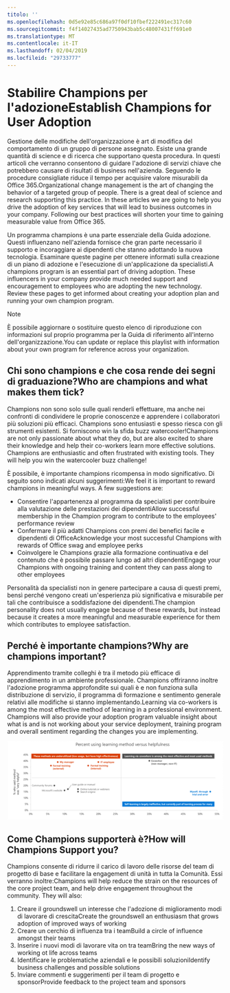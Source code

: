 ```yaml
---
titolo: ''
ms.openlocfilehash: 0d5e92e85c686a97f0df10fbef222491ec317c60
ms.sourcegitcommit: f4f14027435ad7750943bab5c48007431ff691e0
ms.translationtype: MT
ms.contentlocale: it-IT
ms.lasthandoff: 02/04/2019
ms.locfileid: "29733777"
---
```

# <a name="establish-champions-for-user-adoption"></a><span data-ttu-id="eb9d5-102">Stabilire Champions per l'adozione</span><span class="sxs-lookup"><span data-stu-id="eb9d5-102">Establish Champions for User Adoption</span></span> 

<span data-ttu-id="eb9d5-p101">Gestione delle modifiche dell'organizzazione è art di modifica del comportamento di un gruppo di persone assegnato. Esiste una grande quantità di science e di ricerca che supportano questa procedura. In questi articoli che verranno consentono di guidare l'adozione di servizi chiave che potrebbero causare di risultati di business nell'azienda.  Seguendo le procedure consigliate riduce il tempo per acquisire valore misurabili da Office 365.</span><span class="sxs-lookup"><span data-stu-id="eb9d5-p101">Organizational change management is the art of changing the behavior of a targeted group of people. There is a great deal of science and research supporting this practice. In these articles we are going to help you drive the adoption of key services that will lead to business outcomes in your company.  Following our best practices will shorten your time to gaining measurable value from Office 365.</span></span>  

<span data-ttu-id="eb9d5-p102">Un programma champions è una parte essenziale della Guida adozione. Questi influenzano nell'azienda fornisce che gran parte necessario il supporto e incoraggiare ai dipendenti che stanno adottando la nuova tecnologia. Esaminare queste pagine per ottenere informati sulla creazione di un piano di adozione e l'esecuzione di un'applicazione da specialisti.</span><span class="sxs-lookup"><span data-stu-id="eb9d5-p102">A champions program is an essential part of driving adoption. These influencers in your company provide much needed support and encouragement to employees who are adopting the new technology. Review these pages to get informed about creating your adoption plan and running your own champion program.</span></span> 

> [!NOTE]
> <span data-ttu-id="eb9d5-110">È possibile aggiornare o sostituire questo elenco di riproduzione con informazioni sul proprio programma per la Guida di riferimento all'interno dell'organizzazione.</span><span class="sxs-lookup"><span data-stu-id="eb9d5-110">You can update or replace this playlist with information about your own program for reference across your organization.</span></span>

## <a name="who-are-champions-and-what-makes-them-tick"></a><span data-ttu-id="eb9d5-111">Chi sono champions e che cosa rende dei segni di graduazione?</span><span class="sxs-lookup"><span data-stu-id="eb9d5-111">Who are champions and what makes them tick?</span></span>

<span data-ttu-id="eb9d5-p103">Champions non sono solo sulle quali renderli effettuare, ma anche nei confronti di condividere le proprie conoscenze e apprendere i collaboratori più soluzioni più efficaci. Champions sono entusiasti e spesso riesca con gli strumenti esistenti. Si forniscono win la sfida buzz watercooler!</span><span class="sxs-lookup"><span data-stu-id="eb9d5-p103">Champions are not only passionate about what they do, but are also excited to share their knowledge and help their co-workers learn more effective solutions. Champions are enthusiastic and often frustrated with existing tools. They will help you win the watercooler buzz challenge!</span></span>  

<span data-ttu-id="eb9d5-p104">È possibile, è importante champions ricompensa in modo significativo. Di seguito sono indicati alcuni suggerimenti:</span><span class="sxs-lookup"><span data-stu-id="eb9d5-p104">We feel it is important to reward champions in meaningful ways. A few suggestions are:</span></span>

- <span data-ttu-id="eb9d5-117">Consentire l'appartenenza al programma da specialisti per contribuire alla valutazione delle prestazioni dei dipendenti</span><span class="sxs-lookup"><span data-stu-id="eb9d5-117">Allow successful membership in the Champion program to contribute to the employees' performance review</span></span>
- <span data-ttu-id="eb9d5-118">Confermare il più adatti Champions con premi dei benefici facile e dipendenti di Office</span><span class="sxs-lookup"><span data-stu-id="eb9d5-118">Acknowledge your most successful Champions with rewards of Office swag and employee perks</span></span>  
- <span data-ttu-id="eb9d5-119">Coinvolgere le Champions grazie alla formazione continuativa e del contenuto che è possibile passare lungo ad altri dipendenti</span><span class="sxs-lookup"><span data-stu-id="eb9d5-119">Engage your Champions with ongoing training and content they can pass along to other employees</span></span> 

<span data-ttu-id="eb9d5-120">Personalità da specialisti non in genere partecipare a causa di questi premi, bensì perché vengono creati un'esperienza più significativa e misurabile per tali che contribuisce a soddisfazione dei dipendenti.</span><span class="sxs-lookup"><span data-stu-id="eb9d5-120">The champion personality does not usually engage because of these rewards, but instead because it creates a more meaningful and measurable experience for them which contributes to employee satisfaction.</span></span> 

## <a name="why-are-champions-important"></a><span data-ttu-id="eb9d5-121">Perché è importante champions?</span><span class="sxs-lookup"><span data-stu-id="eb9d5-121">Why are champions important?</span></span> 

<span data-ttu-id="eb9d5-p105">Apprendimento tramite colleghi è tra il metodo più efficace di apprendimento in un ambiente professionale. Champions offriranno inoltre l'adozione programma approfondite sui quali è e non funziona sulla distribuzione di servizio, il programma di formazione e sentimento generale relativi alle modifiche si stanno implementando.</span><span class="sxs-lookup"><span data-stu-id="eb9d5-p105">Learning via co-workers is among the most effective method of learning in a professional environment. Champions will also provide your adoption program valuable insight about what is and is not working about your service deployment, training program and overall sentiment regarding the changes you are implementing.</span></span>  

![Percentuale di utilizzo utilità vs metodo di apprendimento](media/champstats.png)

## <a name="how-will-champions-support-you"></a><span data-ttu-id="eb9d5-125">Come Champions supporterà è?</span><span class="sxs-lookup"><span data-stu-id="eb9d5-125">How will Champions Support you?</span></span>

<span data-ttu-id="eb9d5-p106">Champions consente di ridurre il carico di lavoro delle risorse del team di progetto di base e facilitare la engagement di unità in tutta la Comunità. Essi verranno inoltre:</span><span class="sxs-lookup"><span data-stu-id="eb9d5-p106">Champions will help reduce the strain on the resources of the core project team, and help drive engagement throughout the community. They will also:</span></span>

1. <span data-ttu-id="eb9d5-128">Creare il groundswell un interesse che l'adozione di miglioramento modi di lavorare di crescita</span><span class="sxs-lookup"><span data-stu-id="eb9d5-128">Create the groundswell an enthusiasm that grows adoption of improved ways of working</span></span>
1. <span data-ttu-id="eb9d5-129">Creare un cerchio di influenza tra i team</span><span class="sxs-lookup"><span data-stu-id="eb9d5-129">Build a circle of influence amongst their teams</span></span>
1. <span data-ttu-id="eb9d5-130">Inserire i nuovi modi di lavorare vita on tra team</span><span class="sxs-lookup"><span data-stu-id="eb9d5-130">Bring the new ways of working ot life across teams</span></span>
1. <span data-ttu-id="eb9d5-131">Identificare le problematiche aziendali e le possibili soluzioni</span><span class="sxs-lookup"><span data-stu-id="eb9d5-131">Identify business challenges and possible solutions</span></span>
1. <span data-ttu-id="eb9d5-132">Inviare commenti e suggerimenti per il team di progetto e sponsor</span><span class="sxs-lookup"><span data-stu-id="eb9d5-132">Provide feedback to the project team and sponsors</span></span>
